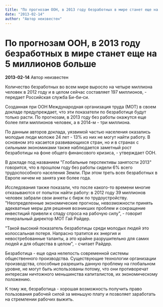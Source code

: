 ```yaml
---
title: "По прогнозам ООН, в 2013 году безработных в мире станет еще на 5 миллионов больше"
date: "2013-02-14"
author: "Автор неизвестен"
---
```


# По прогнозам ООН, в 2013 году безработных в мире станет еще на 5 миллионов больше

**2013-02-14** Автор неизвестен

Количество безработных во всем мире выросло на четыре миллиона человек в 2012 году и в целом сейчас составляет 197 миллионов, - передает Российская служба Би-би-си.

Созданная при ООН Международная организация труда (МОТ) в своем докладе предупреждает, что эти показатели по безработице будут только расти. По прогнозам, в 2013 году без работы окажутся еще более пяти миллионов человек, а в 2014-м - три миллиона.

По данным авторов доклада, уязвимой частью населения оказались молодые люди моложе 24 лет - 13% из них не могут найти работу. В основном это касается развивающихся стран, но и в странах с сильными экономиками также наблюдается заметный рост безработицы на фоне общего финансового кризиса, - утверждает ООН.

В докладе под названием "Глобальные перспективы занятости 2013" говорится, что в прошлом году без работы сидели 6% всего трудоспособного населения Земли. При этом треть всех безработных в Европе ничем не занята уже более года.

Исследования также показали, что после какого-то времени многие отказываются от попыток найти работу: в 2012 году 39 миллионов человек забрали свои анкеты с бирж по трудоустройству. "Неопределенные экономические прогнозы, невозможности принять адекватные меры для решения возникших проблем и сокращение инвестиций привели к спаду спроса на рабочую силу", - говорит генеральный директор МОТ Гай Райдер.

 "Такой высокий показатель безработицы среди молодых людей это колоссальная потеря. Напрасно тратится их энергия и невостребованные таланты, а это крайне разрушительно для самих людей и для общества в целом", - считает Райдер.

Безработица - еще одна нелепость современной системы общественного производства. Существующие технологии организации производства, способные разрешить данную проблему на глобальном уровне, не могут быть использованы потому, что они противоречат интересам ничтожного меньшинства капиталистов, их экономическому положению.

К тому же, безработица - хорошая возможность получить право пользования рабочей силой за меньшую плату и позволяет заработать на стремлении рабочих выжить.